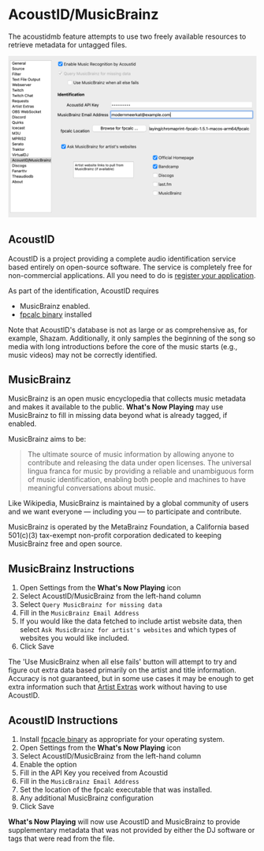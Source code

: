 # AcoustID/MusicBrainz

The acoustidmb feature attempts to use two freely available resources to
retrieve metadata for untagged files.

[![AcoustID/MusicBrainz Settings](images/acoustidmb.png)](images/acoustidmb.png)

## AcoustID

AcoustID is a project providing a complete audio identification service
based entirely on open-source software. The service is completely free
for non-commercial applications. All you need to do is [register your
application](https://acoustid.org/new-application).

As part of the identification, AcoustID requires

- MusicBrainz enabled.
- [fpcalc binary](https://acoustid.org/chromaprint) installed

Note that AcoustID's database is not as large or as comprehensive as,
for example, Shazam. Additionally, it only samples the beginning of the
song so media with long introductions before the core of the music
starts (e.g., music videos) may not be correctly identified.

## MusicBrainz

MusicBrainz is an open music encyclopedia that collects music metadata
and makes it available to the public. **What's Now Playing** may use
MusicBrainz to fill in missing data beyond what is already tagged, if
enabled.

MusicBrainz aims to be:

> The ultimate source of music information by allowing anyone to
> contribute and releasing the data under open licenses. The universal
> lingua franca for music by providing a reliable and unambiguous form
> of music identification, enabling both people and machines to have
> meaningful conversations about music.

Like Wikipedia, MusicBrainz is maintained by a global community of users
and we want everyone — including you — to participate and contribute.

MusicBrainz is operated by the MetaBrainz Foundation, a California based
501(c)(3) tax-exempt non-profit corporation dedicated to keeping
MusicBrainz free and open source.

## MusicBrainz Instructions

1. Open Settings from the **What's Now Playing** icon
2. Select AcoustID/MusicBrainz from the left-hand column
3. Select `Query MusicBrainz for missing data`
4. Fill in the `MusicBrainz Email Address`
5. If you would like the data fetched to include artist website data,
   then select `Ask MusicBrainz for artist's websites` and which types of websites you would like included.
6. Click Save

The 'Use MusicBrainz when all else fails' button will attempt to try and
figure out extra data based primarily on the artist and title
information. Accuracy is not guaranteed, but in some use cases it may be
enough to get extra information such that [Artist Extras](../extras/index.md)
work without having to use AcoustID.

## AcoustID Instructions

1. Install [fpcacle binary](https://acoustid.org/chromaprint) as
    appropriate for your operating system.
2. Open Settings from the **What's Now Playing** icon
3. Select AcoustID/MusicBrainz from the left-hand column
4. Enable the option
5. Fill in the API Key you received from Acoustid
6. Fill in the `MusicBrainz Email Address`
7. Set the location of the fpcalc executable that was installed.
8. Any additional MusicBrainz configuration
9. Click Save

**What's Now Playing** will now use AcoustID and MusicBrainz to provide
supplementary metadata that was not provided by either the DJ software
or tags that were read from the file.
